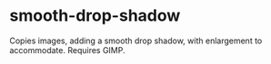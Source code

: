 # smooth-drop-shadow
Copies images, adding a smooth drop shadow, with enlargement to accommodate. Requires GIMP.
